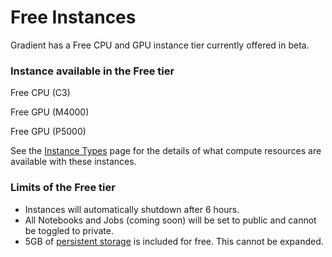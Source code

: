 # Free Instances

Gradient has a Free CPU and GPU instance tier currently offered in beta. 

### Instance available in the Free tier

Free CPU \(C3\)

Free GPU \(M4000\)

Free GPU \(P5000\)

See the [Instance Types](instance-types.md) page for the details of what compute resources are available with these instances.

### Limits of the Free tier

*  Instances will automatically shutdown after 6 hours.
* All Notebooks and Jobs \(coming soon\) will be set to public and cannot be toggled to private.
* 5GB of [persistent storage](../data/storage.md#persistent-storage) is included for free. This cannot be expanded.





